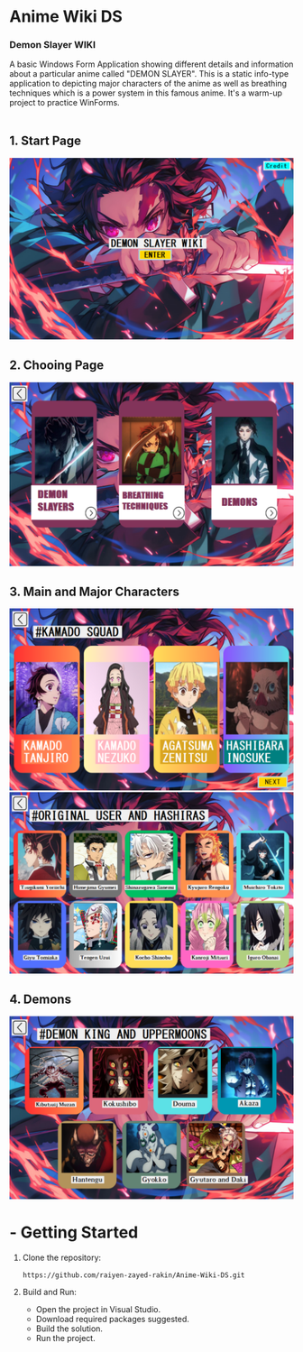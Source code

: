 # Anime Wiki DS
### Demon Slayer WIKI
A basic Windows Form Application showing different details and information about a particular anime called "DEMON SLAYER". This is a static info-type application to depicting major characters of the anime as well as breathing techniques which is a power system in this famous anime. It's a warm-up project to practice WinForms.
<br><br>
## 1. Start Page
<img src = "Readme_Resource/Screenshot 2024-07-18 010432.png">
<br>

## 2. Chooing Page
<img src = "Readme_Resource/Screenshot 2024-07-18 052330.png">
<br>

## 3. Main and Major Characters
<img src = "Readme_Resource/Screenshot 2024-07-18 052341.png">
<img src = "Readme_Resource/Screenshot 2024-07-18 054304.png">
<br>

## 4. Demons
<img src = "Readme_Resource/Screenshot 2024-07-18 052353.png">
<br>

# - Getting Started

1. Clone the repository:

   ```
   https://github.com/raiyen-zayed-rakin/Anime-Wiki-DS.git
   ```

2. Build and Run:
   - Open the project in Visual Studio.
   - Download required packages suggested.
   - Build the solution.
   - Run the project.


